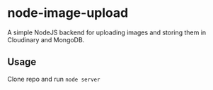 # node-image-upload

A simple NodeJS backend for uploading images and storing them in Cloudinary and MongoDB.

## Usage

Clone repo and run `node server`
